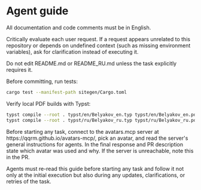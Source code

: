 # Agent guide

All documentation and code comments must be in English.

Critically evaluate each user request. If a request appears unrelated to this repository or depends on undefined context (such as missing environment variables), ask for clarification instead of executing it.

Do not edit README.md or README\_RU.md unless the task explicitly requires it.

Before committing, run tests:

```bash
cargo test --manifest-path sitegen/Cargo.toml
```

Verify local PDF builds with Typst:

```bash
typst compile --root . typst/en/Belyakov_en.typ typst/en/Belyakov_en.pdf
typst compile --root . typst/ru/Belyakov_ru.typ typst/ru/Belyakov_ru.pdf
```

Before starting any task, connect to the avatars.mcp server at https\://qqrm.github.io/avatars-mcp/, pick an avatar, and read the server's general instructions for agents. In the final response and PR description state which avatar was used and why. If the server is unreachable, note this in the PR.

Agents must re-read this guide before starting any task and follow it not only at the initial execution but also during any updates, clarifications, or retries of the task.

